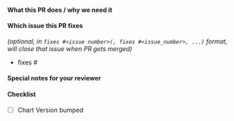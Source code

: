 #### What this PR does / why we need it

#### Which issue this PR fixes

*(optional, in `fixes #<issue number>(, fixes #<issue_number>, ...)` format, will close that issue when PR gets merged)*

- fixes #

#### Special notes for your reviewer

#### Checklist

<!-- [Place an '[x]' (no spaces) in all applicable fields. Please remove unrelated fields.] -->
- [ ] Chart Version bumped
